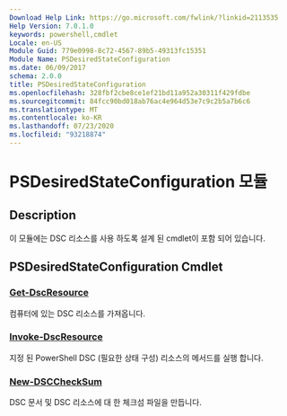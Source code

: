 ```yaml
---
Download Help Link: https://go.microsoft.com/fwlink/?linkid=2113535
Help Version: 7.0.1.0
keywords: powershell,cmdlet
Locale: en-US
Module Guid: 779e0998-8c72-4567-89b5-49313fc15351
Module Name: PSDesiredStateConfiguration
ms.date: 06/09/2017
schema: 2.0.0
title: PSDesiredStateConfiguration
ms.openlocfilehash: 328fbf2cbe8ce1ef21bd11a952a30311f429fdbe
ms.sourcegitcommit: 84fcc90bd018ab76ac4e964d53e7c9c2b5a7b6c6
ms.translationtype: MT
ms.contentlocale: ko-KR
ms.lasthandoff: 07/23/2020
ms.locfileid: "93218874"
---
```

# PSDesiredStateConfiguration 모듈

## Description
이 모듈에는 DSC 리소스를 사용 하도록 설계 된 cmdlet이 포함 되어 있습니다.

## PSDesiredStateConfiguration Cmdlet

### [Get-DscResource](Get-DscResource.md)
컴퓨터에 있는 DSC 리소스를 가져옵니다.

### [Invoke-DscResource](Invoke-DscResource.md)
지정 된 PowerShell DSC (필요한 상태 구성) 리소스의 메서드를 실행 합니다.

### [New-DSCCheckSum](New-DSCCheckSum.md)
DSC 문서 및 DSC 리소스에 대 한 체크섬 파일을 만듭니다.
